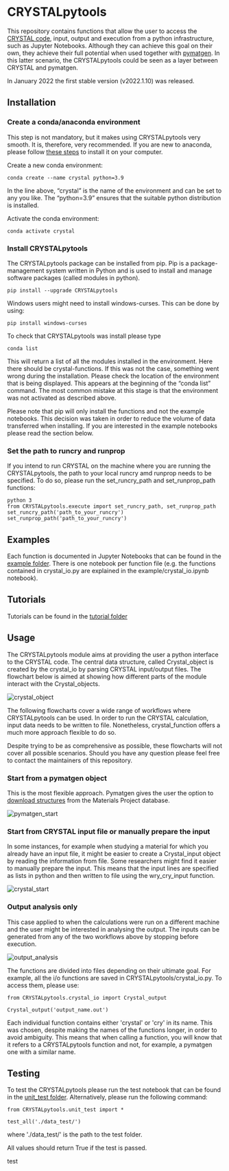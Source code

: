 # CRYSTALpytools
This repository contains functions that allow the user to access the
<a href="https://www.crystal.unito.it/index.php">CRYSTAL code</a>,
input, output and execution from a python infrastructure, such as
Jupyter Notebooks. Although they can achieve this goal on their own,
they achieve their full potential when used together with
<a href="https://pymatgen.org/index.html">pymatgen</a>. In this latter scenario, the CRYSTALpytools could be seen as
a layer between CRYSTAL and pymatgen.

In January 2022 the first stable version (v2022.1.10) was released.

## Installation

### Create a conda/anaconda environment
This step is not mandatory, but it makes using CRYSTALpytools very smooth.
It is, therefore, very recommended.
If you are new to anaconda, please follow <a href="https://docs.conda.io/projects/conda/en/latest/user-guide/install/index.html">these steps</a> to install it on your computer.

Create a new conda environment:
```console
conda create --name crystal python=3.9
```

In the line above, “crystal” is the name of the environment and can be set to any you like. The “python=3.9” ensures that the suitable python distribution is installed.

Activate the conda environment:
```console
conda activate crystal
```

### Install CRYSTALpytools

The CRYSTALpytools package can be installed from pip. Pip is a package-management system written in Python and is used to install and manage software packages (called modules in python).

```console
pip install --upgrade CRYSTALpytools
```

Windows users might need to install windows-curses. This can be done by using:

```console
pip install windows-curses
```

To check that CRYSTALpytools was install please type

```console
conda list
```

This will return a list of all the modules installed in the environment. Here there should be crystal-functions. If this was not the case, something went wrong during the installation. Please check the location of the environment that is being displayed. This appears at the beginning of the “conda list” command. The most common mistake at this stage is that the environment was not activated as described above.


Please note that pip will only install the functions and not the example notebooks. This decision was taken in order to reduce the volume of data transferred when installing. If you are interested in the example notebooks please read the section below.

### Set the path to runcry and runprop

If you intend to run CRYSTAL on the machine where you are running
the CRYSTALpytools, the path to your local runcry amd runprop needs to be specified. To do so, please run the set_runcry_path and set_runprop_path functions:
```console
python 3
from CRYSTALpytools.execute import set_runcry_path, set_runprop_path
set_runcry_path('path_to_your_runcry')
set_runprop_path('path_to_your_runcry')
```

## Examples
Each function is documented in Jupyter Notebooks that can be found in the  [example folder](example/). There is one notebook per function file (e.g. the functions contained in crystal_io.py are explained in the example/crystal_io.ipynb notebook).


## Tutorials
Tutorials can be found in the [tutorial folder](tutorial/)
## Usage

The CRYSTALpytools module aims at providing the user
a python interface to the CRYSTAL code. The central data structure, called Crystal_object is created by the crystal_io by parsing CRYSTAL input/output files. The flowchart below is aimed at showing how different parts of the module interact with the Crystal_objects.

![crystal_object](doc/crystal_object.jpg)

The following flowcharts cover a wide range of workflows where
CRYSTALpytools can be used. In order to run the CRYSTAL
calculation, input data needs to be written to file. Nonetheless,
crystal_function offers a much more approach flexible to do so.

Despite trying to be as comprehensive as possible, these
flowcharts will not cover all possible scenarios. Should you have
any question please feel free to contact the maintainers of
this repository.

### Start from a pymatgen object
This is the most flexible approach. Pymatgen gives the user the option to
<a href="https://pymatgen.org/pymatgen.ext.matproj.html?highlight=mprester#pymatgen.ext.matproj.MPRester">download structures</a>
from the Materials Project database.

![pymatgen_start](doc/pymatgen_start.png)

### Start from CRYSTAL input file or manually prepare the input
In some instances, for example when studying a material for which
you already have an input file, it might be easier to create a Crystal_input object by reading the information from file. Some researchers might find it easier to manually prepare the input. This means that the input lines are specified as lists in python and then written to file using the wry_cry_input function.

![crystal_start](doc/crystal_start.png)

### Output analysis only
This case applied to when the calculations were run on a different machine and the user might be interested in analysing the output. The inputs can be generated from any of the two workflows above by stopping before execution.

![output_analysis](doc/output_analysis.png)

The functions are divided into files depending on their ultimate goal. For example, all the i/o functions are saved in CRYSTALpytools/crystal_io.py. To access them, please use:

```console
from CRYSTALpytools.crystal_io import Crystal_output

Crystal_output('output_name.out')
```

Each individual function contains either 'crystal' or 'cry' in its name. This was chosen, despite making the names of the functions longer, in order to avoid ambiguity. This means that when calling a function, you will know that it refers to a CRYSTALpytools function and not, for example, a pymatgen one with a similar name.

## Testing
To test the CRYSTALpytools please run the test notebook that can be found in the [unit_test folder](unit_test/). Alternatively, please run the following command:

```console
from CRYSTALpytools.unit_test import *

test_all('./data_test/')
```
where './data_test/' is the path to the test folder.

All values should return True if the test is passed.

test
